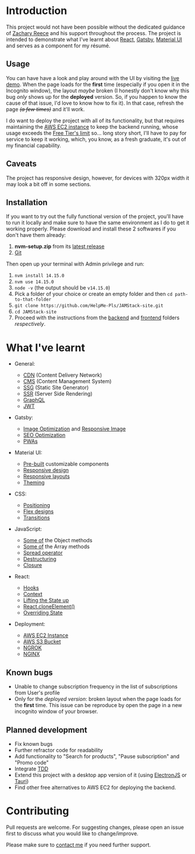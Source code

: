 # Introduction

This project would not have been possible without the dedicated guidance of [Zachary Reece](https://www.udemy.com/user/zacharyreece/) and his  support throughout the process.
The project is intended to demonstrate what I've learnt about [React](https://reactjs.org/), [Gatsby](https://www.gatsbyjs.com/), [Material UI](https://mui.com/) and serves as a component for my résumé.

## Usage

You can have have a look and play around with the UI by visiting the [live demo](https://locostore.netlify.app/). When the page loads for the **first** time (especially if you open it in the Incognito window), the layout *maybe* broken (I honestly don't know why this bug *only* shows up for the **deployed** version. So, if you happen to know the cause of that issue, I'd love to know how to fix it). In that case, refresh the page *~~(a few times)~~* and it'll work.

I do want to deploy the project with all of its functionality, but that requires maintaining the [AWS EC2 instance](https://aws.amazon.com/ec2/) to keep the backend running, whose usage exceeds the [Free Tier's limit](https://aws.amazon.com/ec2/pricing/?loc=ft#Free_tier) so... long story short, I'll have to pay for service to keep it working, which, you know, as a fresh graduate, it's out of my financial capability. 

## Caveats
The project has responsive design, however, for devices with 320px width it may look a bit off in some sections.

## Installation

If you want to try out the fully functional version of the project, you'll have to run it locally and make sure to have the same environment as I do to get it working properly. Please download and install these 2 softwares if you don't have them already:
1.  **nvm-setup.zip** from its [latest release](https://github.com/coreybutler/nvm-windows/releases)
2.  [Git](https://git-scm.com/downloads)

Then open up your terminal with Admin privilege and run:
1. `nvm install 14.15.0` 
2. `nvm use 14.15.0` 
3. `node -v` (the output should be `v14.15.0`)
4. Pick a folder of your choice or create an empty folder and then `cd path-to-that-folder`
5. `git clone https://github.com/HelpMe-Pls/JAMStack-site.git`
6. `cd JAMStack-site`
7. Proceed with the instructions from the [backend](https://github.com/HelpMe-Pls/JAMStack-site/blob/master/backend/README.md) and [frontend](https://github.com/HelpMe-Pls/JAMStack-site/blob/master/frontend/README.md) folders *respectively*.

# What I've learnt
- General:
  - [CDN](https://www.cloudflare.com/learning/cdn/what-is-a-cdn/) (Content Delivery Network)
  - [CMS](https://blog.sjstudios.io/en/post/traditional-cms-vs-headless-cms-when-to-choose-which/) (Content Management System)
  - [SSG](https://www.cloudflare.com/learning/performance/static-site-generator/) (Static Site Generator)
  - [SSR](https://www.gatsbyjs.com/docs/glossary/server-side-rendering/) (Server Side Rendering)
  - [GraphQL](https://medium.com/@JeffLombardJr/when-and-why-to-use-graphql-24f6bce4839d)
  - [JWT](https://jwt.io/)

- Gatsby:
  - [Image Optimization](https://www.gatsbyjs.com/plugins/gatsby-plugin-image) and [Responsive Image](https://www.gatsbyjs.com/plugins/gatsby-transformer-sharp) 
  - [SEO Optimization](https://www.gatsbyjs.com/plugins/gatsby-plugin-react-helmet)
  - [PWAs](https://www.gatsbyjs.com/plugins/gatsby-plugin-manifest)
  
- Material UI:
  - [Pre-built](https://mui.com/components/) customizable components
  - [Responsive design](https://mui.com/customization/breakpoints/#default-breakpoints) 
  - [Responsive layouts](https://mui.com/components/grid/#fluid-grids)
  - [Theming](https://mui.com/customization/theming/#theme-provider)

- CSS:
  - [Positioning](https://developer.mozilla.org/en-US/docs/Web/CSS/position#values)
  - [Flex designs](https://flexboxfroggy.com/)
  - [Transitions](https://developer.mozilla.org/en-US/docs/Web/CSS/CSS_Transitions)
  
- JavaScript:
  - [Some of](https://developer.mozilla.org/en-US/docs/Web/JavaScript/Reference/Global_Objects/Object#static_methods) the Object methods
  - [Some of](https://developer.mozilla.org/en-US/docs/Web/JavaScript/Reference/Global_Objects/Array#instance_methods) the Array methods
  - [Spread operator](https://developer.mozilla.org/en-US/docs/Web/JavaScript/Reference/Operators/Spread_syntax)
  - [Destructuring](https://dmitripavlutin.com/5-interesting-uses-javascript-destructuring/)
  - [Closure](https://blog.bitsrc.io/a-beginners-guide-to-closures-in-javascript-97d372284dda)

- React:
  - [Hooks](https://reactjs.org/docs/hooks-intro.html)
  - [Context](https://kentcdodds.com/blog/how-to-use-react-context-effectively)
  - [Lifting the State up](https://reactjs.org/docs/lifting-state-up.html)
  - [React.cloneElement()](https://github.com/HelpMe-Pls/JAMStack-site/blob/master/frontend/src/components/cart/CheckoutPortal.js)
  - [Overriding State](https://github.com/HelpMe-Pls/JAMStack-site/blob/master/frontend/src/components/product-list/QtyButton.js)
  

- Deployment:
  - [AWS EC2 Instance](https://aws.amazon.com/ec2/instance-types/t2/)
  - [AWS S3 Bucket](https://aws.amazon.com/s3/?nc2=type_a)
  - [NGROK](https://ngrok.com/)
  - [NGINX](https://nginx.org/en/)


## Known bugs
- Unable to change subscription frequency in the list of subscriptions from User's profile
- Only for the *deployed version*: broken layout when the page loads for the **first** time. This issue can be reproduce by open the page in a new incognito window of your browser. 

## Planned development
- Fix known bugs
- Further refractor code for readability
- Add functionality to "Search for products", "Pause subscription" and "Promo code" 
- Integrate [TDD](https://en.wikipedia.org/wiki/Test-driven_development) 
- Extend this project with a desktop app version of it (using [ElectronJS](https://www.electronjs.org/) or [Tauri](https://tauri.studio/))
- Find other free alternatives to AWS EC2 for deploying the backend.

# Contributing
Pull requests are welcome. For suggesting changes, please open an issue first to discuss what you would like to change/improve.

Please make sure to [contact me](https://www.facebook.com/messages/t/100005341874318) if you need further support.
